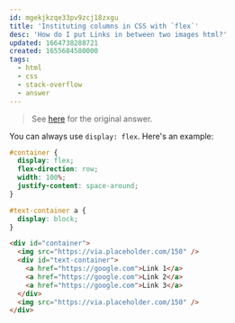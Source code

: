 ```yaml
---
id: mgekjkzqe33pv9zcj18zxgu
title: 'Instituting columns in CSS with `flex`'
desc: 'How do I put Links in between two images html?'
updated: 1664738288721
created: 1655684580000
tags:
  - html
  - css
  - stack-overflow
  - answer
---
```


> See [here](https://stackoverflow.com/a/72680106/6456163) for the original answer.

You can always use `display: flex`. Here's an example:

```css
#container {
  display: flex;
  flex-direction: row;
  width: 100%;
  justify-content: space-around;
}

#text-container a {
  display: block;
}
```

```html
<div id="container">
  <img src="https://via.placeholder.com/150" />
  <div id="text-container">
    <a href="https://google.com">Link 1</a>
    <a href="https://google.com">Link 2</a>
    <a href="https://google.com">Link 3</a>
  </div>
  <img src="https://via.placeholder.com/150" />
</div>
```
